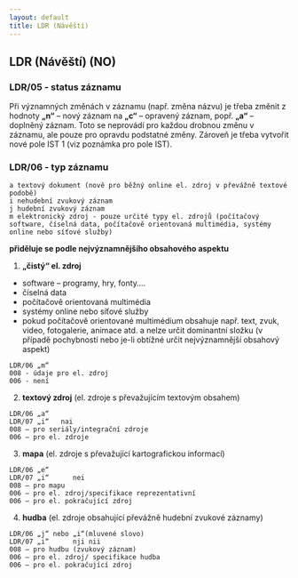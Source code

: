 ```yaml
---
layout: default
title: LDR (Návěští)
---
```


## LDR (Návěští) (NO)

### LDR/05 - status záznamu
Při významných změnách v záznamu (např. změna názvu) je třeba změnit z hodnoty **„n“** – nový záznam na **„c“** – opravený záznam, popř. **„a“** – doplněný záznam. Toto se neprovádí pro každou drobnou změnu v záznamu, ale pouze pro opravdu podstatné změny. Zároveň je třeba vytvořit nové pole IST 1 (viz poznámka pro pole IST).

### LDR/06 - typ záznamu

```
a textový dokument (nově pro běžný online el. zdroj v převážně textové podobě)
i nehudební zvukový záznam
j hudební zvukový záznam
m elektronický zdroj - pouze určité typy el. zdrojů (počítačový software, číselná data, počítačově orientovaná multimédia, systémy online nebo síťové služby)
```

**přiděluje se podle nejvýznamnějšího obsahového aspektu**

1. **„čistý“ el. zdroj**
  * software – programy, hry, fonty….
  * číselná data
  * počítačově orientovaná multimédia
  * systémy online nebo síťové služby
  * pokud počítačově orientované multimédium obsahuje např. text, zvuk, video, fotogalerie, animace atd. a nelze určit dominantní složku (v případě pochybností nebo je-li obtížné určit nejvýznamnější obsahový aspekt)

  ```
LDR/06 „m“
008 - údaje pro el. zdroj
006 - není
```

2. **textový zdroj** (el. zdroje s převažujícím textovým obsahem)
```
LDR/06 „a“
LDR/07 „i“   nai     
008 – pro seriály/integrační zdroje
006 – pro el. zdroje
```

3. **mapa** (el. zdroje s převažující kartografickou informací)
```
LDR/06 „e“
LDR/07 „i“      nei
008 – pro mapu
006 – pro el. zdroj/specifikace reprezentativní
006 – pro el. pokračující zdroj
```

4. **hudba** (el. zdroje obsahující převážně hudební zvukové záznamy)
```
LDR/06 „j“ nebo „i“(mluvené slovo)
LDR/07 „i“      nji nii
008 – pro hudbu (zvukový záznam)
006 – pro el. zdroj/ specifikace hudba
006 – pro el. pokračující zdroj
```
